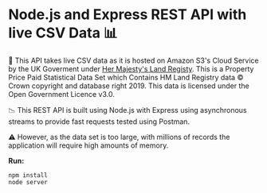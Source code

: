 # Node.js and Express REST API with live CSV Data :bar_chart:

:crown: This API takes live CSV data as it is hosted on Amazon S3's Cloud Service by the UK Goverment under [Her Majesty's Land Registy](https://www.gov.uk/government/statistical-data-sets/price-paid-data-downloads). This is a Property Price Paid Statistical Data Set which Contains HM Land Registry data © Crown copyright and database right 2019. This data is licensed under the Open Government Licence v3.0.

:chart_with_downwards_trend: This REST API is built using Node.js with Express using asynchronous streams to provide fast requests tested using Postman. 

:warning: However, as the data set is too large, with millions of records the application will require high amounts of memory.
 
**Run:**
```
npm install
node server
```
